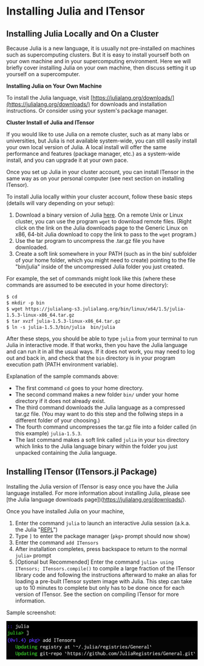 # Installing Julia and ITensor

## Installing Julia Locally and On a Cluster

Because Julia is a new language, it is usually not pre-installed on
machines such as supercomputing clusters. But it is easy to install
yourself both on your own machine and in your supercomputing environment.
Here we will briefly cover installing Julia on your own machine, then
discuss setting it up yourself on a supercomputer.

**Installing Julia on Your Own Machine**

To install the Julia language, visit [https://julialang.org/downloads/](https://julialang.org/downloads/) for downloads and installation instructions. Or consider using your system's package manager.


**Cluster Install of Julia and ITensor**

If you would like to use Julia on a remote cluster, 
such as at many labs or universities, but Julia is
not available system-wide, you can still easily install your own
local version of Julia. A local install will offer the same performance and
features (package manager, etc.) as a system-wide install, and you can upgrade
it at your own pace.

Once you set up Julia in your cluster account, you can install ITensor
in the same way as on your personal computer (see next section on installing ITensor).

To install Julia locally within your cluster account, follow these
basic steps (details will vary depending on your setup):
1. Download a binary version of Julia [here](https://julialang.org/downloads/). On a remote Unix or Linux cluster, you can use the program `wget` to download remote files. (Right click on the link on the Julia downloads page to the Generic Linux on x86, 64-bit Julia download to copy the link to pass to the `wget` program.)
2. Use the tar program to uncompress the .tar.gz file you have downloaded.
3. Create a soft link somewhere in your PATH (such as in the bin/ subfolder of your home folder, which you might need to create) pointing to the file "bin/julia" inside of the uncompressed Julia folder you just created.

For example, the set of commands might look like this (where these commands
are assumed to be executed in your home directory):

```
$ cd
$ mkdir -p bin
$ wget https://julialang-s3.julialang.org/bin/linux/x64/1.5/julia-1.5.3-linux-x86_64.tar.gz
$ tar xvzf julia-1.5.3-linux-x86_64.tar.gz
$ ln -s julia-1.5.3/bin/julia  bin/julia
```

After these steps, you should be able to type `julia` from your terminal to run Julia 
in interactive mode. If that works, then you have the Julia language and can run it in
all the usual ways. If it does not work, you may need to log out and back in, and check
that the `bin` directory is in your program execution path (PATH environment variable).

Explanation of the sample commands above:
 - The first command `cd` goes to your home directory. 
 - The second command makes a new folder `bin/` under your home directory if it does not already exist. 
 - The third command downloads the Julia language as a compressed tar.gz file. (You may want to do this step and the follwing steps in a different folder of your choosing.) 
 - The fourth command uncompresses the tar.gz file into a folder called (in this example) `julia-1.5.3`. 
 - The last command makes a soft link called `julia` in your `bin` directory which links to the Julia language binary within the folder you just unpacked containing the Julia language.

## Installing ITensor (ITensors.jl Package)

Installing the Julia version of ITensor is easy once you
have the Julia language installed. For more information about
installing Julia, please see [the Julia language downloads page])(https://julialang.org/downloads/).

Once you have installed Julia on your machine,

1. Enter the command `julia` to launch an interactive Julia session (a.k.a. the Julia "[REPL](https://docs.julialang.org/en/v1/stdlib/REPL/)")
2. Type `]` to enter the package manager (`pkg>` prompt should now show)
3. Enter the command `add ITensors`
4. After installation completes, press backspace to return to the normal `julia>` prompt
5. [Optional but Recommended] Enter the command `julia> using ITensors; ITensors.compile()`
   to compile a large fraction of the ITensor library code and following the instructions afterward to make an alias for loading a pre-built ITensor system image with Julia. This step can take up to 10 minutes to complete but only has to be done once for each version of ITensor. See the section on compiling ITensor for more information.

Sample screenshot:

![](install_screenshot.png)
